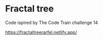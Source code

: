 ﻿# Fractal tree
 Code ispired by The Code Train challenge 14

https://fractaltreerarfel.netlify.app/
